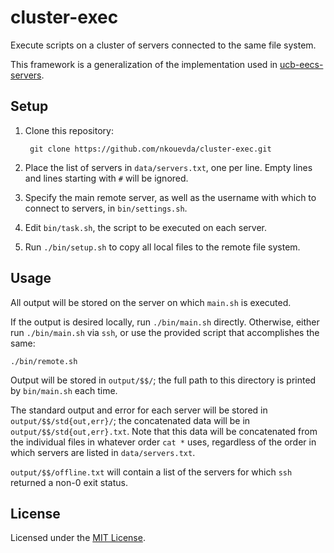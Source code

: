 <!-- Nikita Kouevda -->
<!-- 2013/09/21 -->

# cluster-exec

Execute scripts on a cluster of servers connected to the same file system.

This framework is a generalization of the implementation used in
[ucb-eecs-servers](https://github.com/nkouevda/ucb-eecs-servers).

## Setup

1. Clone this repository:

        git clone https://github.com/nkouevda/cluster-exec.git

2. Place the list of servers in `data/servers.txt`, one per line. Empty lines
and lines starting with `#` will be ignored.

3. Specify the main remote server, as well as the username with which to connect
to servers, in `bin/settings.sh`.

4. Edit `bin/task.sh`, the script to be executed on each server.

5. Run `./bin/setup.sh` to copy all local files to the remote file system.

## Usage

All output will be stored on the server on which `main.sh` is executed.

If the output is desired locally, run `./bin/main.sh` directly. Otherwise,
either run `./bin/main.sh` via `ssh`, or use the provided script that
accomplishes the same:

    ./bin/remote.sh

Output will be stored in `output/$$/`; the full path to this directory is
printed by `bin/main.sh` each time.

The standard output and error for each server will be stored in
`output/$$/std{out,err}/`; the concatenated data will be in
`output/$$/std{out,err}.txt`. Note that this data will be concatenated from the
individual files in whatever order `cat *` uses, regardless of the order in
which servers are listed in `data/servers.txt`.

`output/$$/offline.txt` will contain a list of the servers for which `ssh`
returned a non-0 exit status.

## License

Licensed under the [MIT License](http://www.opensource.org/licenses/MIT).
